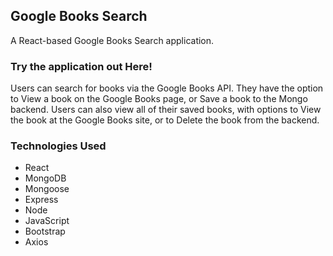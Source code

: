 ## Google Books Search
A React-based Google Books Search application.

### Try the application out Here!

Users can search for books via the Google Books API. They have the option to View a book on the Google Books page, or Save a book to the Mongo backend.
Users can also view all of their saved books, with options to View the book at the Google Books site, or to Delete the book from the backend.
### Technologies Used
* React
* MongoDB
* Mongoose
* Express
* Node
* JavaScript
* Bootstrap
* Axios